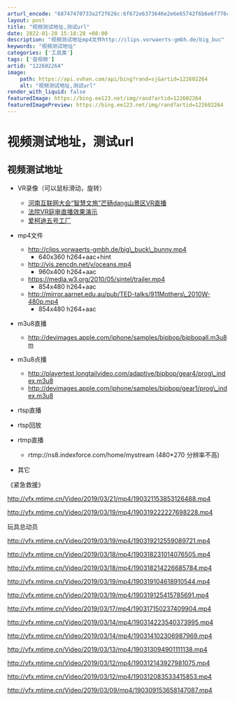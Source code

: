 ```yaml
---
arturl_encode: "68747470733a2f2f626c:6f672e6373646e2e6e65742f6b6e6f776c6564676562616f2f:61727469636c652f64657461696c732f313232363032323634"
layout: post
title: "视频测试地址,测试url"
date: 2022-01-20 15:18:28 +08:00
description: "视频测试地址​mp4文件http://clips.vorwaerts-gmbh.de/big_buc"
keywords: "视频测试地址"
categories: ['工具类']
tags: ['音视频']
artid: "122602264"
image:
    path: https://api.vvhan.com/api/bing?rand=sj&artid=122602264
    alt: "视频测试地址,测试url"
render_with_liquid: false
featuredImage: https://bing.ee123.net/img/rand?artid=122602264
featuredImagePreview: https://bing.ee123.net/img/rand?artid=122602264
---
```


# 视频测试地址，测试url

## 视频测试地址​

* VR录像（可以鼠标滑动，旋转）

  + [河南互联网大会“智慧文旅”芒砀dang山景区VR直播](https://www.hosvr.cn/vods/371?from=timeline)
  + [法院VR庭审直播效果演示](https://www.hosvr.cn/vods/563)
  + [爱柯迪五号工厂](https://player.hosvr.cn/hossky/xuhu/vod/V21621934749711)
* mp4文件

  + http://clips.vorwaerts-gmbh.de/big\_buck\_bunny.mp4
    - 640x360 h264+aac+hint
  + http://vjs.zencdn.net/v/oceans.mp4
    - 960x400 h264+aac
  + https://media.w3.org/2010/05/sintel/trailer.mp4
    - 854x480 h264+aac
  + http://mirror.aarnet.edu.au/pub/TED-talks/911Mothers\_2010W-480p.mp4
    - 854x480 h264+aac
* m3u8直播

  + http://devimages.apple.com/iphone/samples/bipbop/bipbopall.m3u8m
* m3u8点播

  + http://playertest.longtailvideo.com/adaptive/bipbop/gear4/prog\_index.m3u8
  + http://devimages.apple.com/iphone/samples/bipbop/gear1/prog\_index.m3u8
* rtsp直播
* rtsp回放
* rtmp直播

  + rtmp://ns8.indexforce.com/home/mystream (480\*270 分辨率不高)
* 其它

《紧急救援》
  
http://vfx.mtime.cn/Video/2019/03/21/mp4/190321153853126488.mp4
  
http://vfx.mtime.cn/Video/2019/03/19/mp4/190319222227698228.mp4

玩具总动员
  
http://vfx.mtime.cn/Video/2019/03/19/mp4/190319212559089721.mp4
  
http://vfx.mtime.cn/Video/2019/03/18/mp4/190318231014076505.mp4
  
http://vfx.mtime.cn/Video/2019/03/18/mp4/190318214226685784.mp4
  
http://vfx.mtime.cn/Video/2019/03/19/mp4/190319104618910544.mp4
  
http://vfx.mtime.cn/Video/2019/03/19/mp4/190319125415785691.mp4
  
http://vfx.mtime.cn/Video/2019/03/17/mp4/190317150237409904.mp4
  
http://vfx.mtime.cn/Video/2019/03/14/mp4/190314223540373995.mp4
  
http://vfx.mtime.cn/Video/2019/03/14/mp4/190314102306987969.mp4
  
http://vfx.mtime.cn/Video/2019/03/13/mp4/190313094901111138.mp4
  
http://vfx.mtime.cn/Video/2019/03/12/mp4/190312143927981075.mp4
  
http://vfx.mtime.cn/Video/2019/03/12/mp4/190312083533415853.mp4
  
http://vfx.mtime.cn/Video/2019/03/09/mp4/190309153658147087.mp4